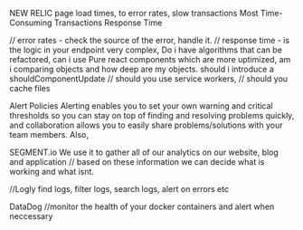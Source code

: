 NEW RELIC
page load times, to error rates, slow transactions
Most Time-Consuming Transactions
Response Time

// error rates - check the source of the error, handle it.
// response time - is the logic in your endpoint very complex, Do i have algorithms that can be refactored, can i use Pure react components which are more uptimized, am i comparing objects and how deep are my objects. should i introduce a shouldComponentUpdate
// should you use service workers,
// should you cache files



Alert Policies
Alerting enables you to set your own warning and critical thresholds so you can stay on top of finding and resolving problems quickly, and collaboration allows you to easily share problems/solutions with your team members. Also,

SEGMENT.io
We use it to gather all of our analytics on our website, blog and application
// based on these information we can decide what is working and what isnt.


//Logly
find logs, filter logs, search logs, alert on errors etc

DataDog
//monitor the health of your docker containers and alert when neccessary
